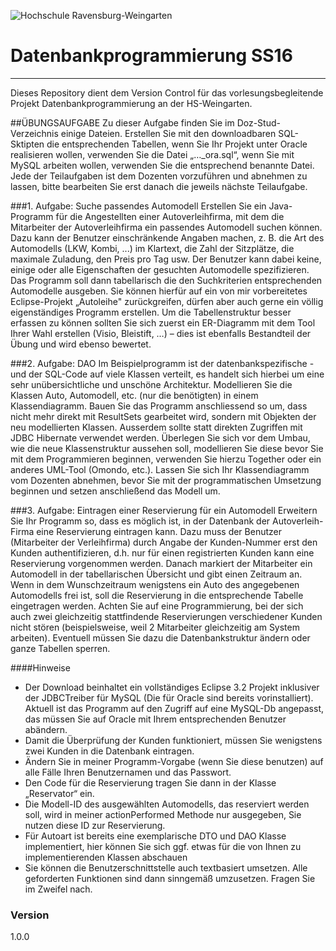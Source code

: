 ![![Hochschule Ravensburg-Weingarten]()](https://bitbucket.org/repo/kgoz8X/images/111065954-logo-hochschule-ravensburg-weingarten.gif)
# **Datenbankprogrammierung SS16** 

***

Dieses Repository dient dem Version Control für das vorlesungsbegleitende Projekt Datenbankprogrammierung an der HS-Weingarten.

##ÜBUNGSAUFGABE
Zu dieser Aufgabe finden Sie im Doz-Stud-Verzeichnis einige Dateien.
Erstellen Sie mit den downloadbaren SQL-Sktipten die entsprechenden Tabellen, wenn Sie Ihr
Projekt unter Oracle realisieren wollen, verwenden Sie die Datei „…_ora.sql“, wenn Sie mit
MySQL arbeiten wollen, verwenden Sie die entsprechend benannte Datei.
Jede der Teilaufgaben ist dem Dozenten vorzuführen und abnehmen zu lassen, bitte
bearbeiten Sie erst danach die jeweils nächste Teilaufgabe.

###1. Aufgabe: Suche passendes Automodell
Erstellen Sie ein Java-Programm für die Angestellten einer Autoverleihfirma, mit dem die
Mitarbeiter der Autoverleihfirma ein passendes Automodell suchen können.
Dazu kann der Benutzer einschränkende Angaben machen, z. B. die Art des Automodells
(LKW, Kombi, ...) im Klartext, die Zahl der Sitzplätze, die maximale Zuladung, den Preis pro
Tag usw. Der Benutzer kann dabei keine, einige oder alle Eigenschaften der gesuchten
Automodelle spezifizieren.
Das Programm soll dann tabellarisch die den Suchkriterien entsprechenden Automodelle
ausgeben.
Sie können hierfür auf ein von mir vorbereitetes Eclipse-Projekt „Autoleihe" zurückgreifen,
dürfen aber auch gerne ein völlig eigenständiges Programm erstellen.
Um die Tabellenstruktur besser erfassen zu können sollten Sie sich zuerst ein ER-Diagramm
mit dem Tool Ihrer Wahl erstellen (Visio, Bleistift, …) – dies ist ebenfalls Bestandteil der
Übung und wird ebenso bewertet.

###2. Aufgabe: DAO
Im Beispielprogramm ist der datenbankspezifische - und der SQL-Code auf viele Klassen
verteilt, es handelt sich hierbei um eine sehr unübersichtliche und unschöne Architektur.
Modellieren Sie die Klassen Auto, Automodell, etc. (nur die benötigten) in einem
Klassendiagramm.
Bauen Sie das Programm anschliessend so um, dass nicht mehr direkt mit ResultSets
gearbeitet wird, sondern mit Objekten der neu modellierten Klassen.
Ausserdem sollte statt direkten Zugriffen mit JDBC Hibernate verwendet werden.
Überlegen Sie sich vor dem Umbau, wie die neue Klassenstruktur aussehen soll, modellieren
Sie diese bevor Sie mit dem Programmieren beginnen, verwenden Sie hierzu Together oder
ein anderes UML-Tool (Omondo, etc.).
Lassen Sie sich Ihr Klassendiagramm vom Dozenten abnehmen, bevor Sie mit der
programmatischen Umsetzung beginnen und setzen anschließend das Modell um.

###3. Aufgabe: Eintragen einer Reservierung für ein Automodell
Erweitern Sie Ihr Programm so, dass es möglich ist, in der Datenbank der Autoverleih-Firma
eine Reservierung eintragen kann.
Dazu muss der Benutzer (Mitarbeiter der Verleihfirma) durch Angabe der Kunden-Nummer
erst den Kunden authentifizieren, d.h. nur für einen registrierten Kunden kann eine
Reservierung vorgenommen werden.
Danach markiert der Mitarbeiter ein Automodell in der tabellarischen Übersicht und gibt
einen Zeitraum an. Wenn in dem Wunschzeitraum wenigstens ein Auto des angegebenen
Automodells frei ist, soll die Reservierung in die entsprechende Tabelle eingetragen werden.
Achten Sie auf eine Programmierung, bei der sich auch zwei gleichzeitig stattfindende
Reservierungen verschiedener Kunden nicht stören (beispielsweise, weil 2 Mitarbeiter
gleichzeitig am System arbeiten). Eventuell müssen Sie dazu die Datenbankstruktur ändern
oder ganze Tabellen sperren.

####Hinweise
* Der Download beinhaltet ein vollständiges Eclipse 3.2 Projekt inklusiver der JDBCTreiber
für MySQL (Die für Oracle sind bereits vorinstalliert). Aktuell ist das Programm
auf den Zugriff auf eine MySQL-Db angepasst, das müssen Sie auf Oracle mit Ihrem
entsprechenden Benutzer abändern.
* Damit die Überprüfung der Kunden funktioniert, müssen Sie wenigstens zwei Kunden in
die Datenbank eintragen.
* Ändern Sie in meiner Programm-Vorgabe (wenn Sie diese benutzen) auf alle Fälle Ihren
Benutzernamen und das Passwort.
* Den Code für die Reservierung tragen Sie dann in der Klasse „Reservator“ ein.
* Die Modell-ID des ausgewählten Automodells, das reserviert werden soll, wird in meiner
actionPerformed Methode nur ausgegeben, Sie nutzen diese ID zur Reservierung.
* Für Autoart ist bereits eine exemplarische DTO und DAO Klasse implementiert, hier
können Sie sich ggf. etwas für die von Ihnen zu implementierenden Klassen abschauen
* Sie können die Benutzerschnittstelle auch textbasiert umsetzen. Alle geforderten
Funktionen sind dann sinngemäß umzusetzen. Fragen Sie im Zweifel nach.

### Version
1.0.0